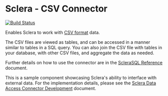 # Sclera - CSV Connector

[![Build Status](https://travis-ci.org/scleradb/sclera-plugin-csv.svg?branch=master)](https://travis-ci.org/scleradb/sclera-plugin-csv)

Enables Sclera to work with [CSV format](http://en.wikipedia.org/wiki/Comma-separated_values) data.

The CSV files are viewed as tables, and can be accessed in a manner similar to tables in a SQL query. You can also join the CSV file with tables in your database, with other CSV files, and aggregate the data as needed.

Further details on how to use the connector are in the [ScleraSQL Reference](https://scleradb.com/docs/sclerasql/sqlextdataaccess/#sclera-csv) document.

This is a sample component showcasing Sclera's ability to interface with external data. For the implementation details, please see the [Sclera Data Access Connector Development](https://scleradb.com/docs/sdk/sdkextdataaccess/) document.
